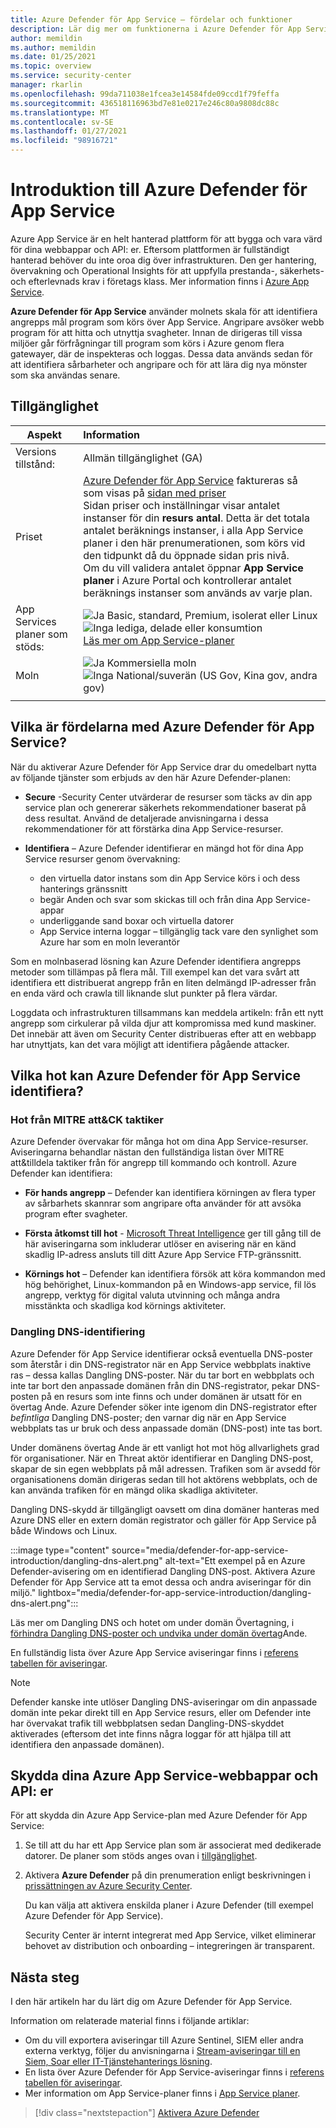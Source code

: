 ```yaml
---
title: Azure Defender för App Service – fördelar och funktioner
description: Lär dig mer om funktionerna i Azure Defender för App Service och hur du aktiverar det i din prenumeration
author: memildin
ms.author: memildin
ms.date: 01/25/2021
ms.topic: overview
ms.service: security-center
manager: rkarlin
ms.openlocfilehash: 99da711038e1fcea3e14584fde09ccd1f79feffa
ms.sourcegitcommit: 436518116963bd7e81e0217e246c80a9808dc88c
ms.translationtype: MT
ms.contentlocale: sv-SE
ms.lasthandoff: 01/27/2021
ms.locfileid: "98916721"
---
```

# <a name="introduction-to-azure-defender-for-app-service"></a>Introduktion till Azure Defender för App Service

Azure App Service är en helt hanterad plattform för att bygga och vara värd för dina webbappar och API: er. Eftersom plattformen är fullständigt hanterad behöver du inte oroa dig över infrastrukturen. Den ger hantering, övervakning och Operational Insights för att uppfylla prestanda-, säkerhets-och efterlevnads krav i företags klass. Mer information finns i [Azure App Service](https://azure.microsoft.com/services/app-service/).

**Azure Defender för App Service** använder molnets skala för att identifiera angrepps mål program som körs över App Service. Angripare avsöker webb program för att hitta och utnyttja svagheter. Innan de dirigeras till vissa miljöer går förfrågningar till program som körs i Azure genom flera gatewayer, där de inspekteras och loggas. Dessa data används sedan för att identifiera sårbarheter och angripare och för att lära dig nya mönster som ska användas senare.


## <a name="availability"></a>Tillgänglighet

|Aspekt|Information|
|----|:----|
|Versions tillstånd:|Allmän tillgänglighet (GA)|
|Priset|[Azure Defender för App Service](azure-defender.md) faktureras så som visas på [sidan med priser](security-center-pricing.md)<br>Sidan priser och inställningar visar antalet instanser för din **resurs antal**. Detta är det totala antalet beräknings instanser, i alla App Service planer i den här prenumerationen, som körs vid den tidpunkt då du öppnade sidan pris nivå.<br>Om du vill validera antalet öppnar **App Service planer** i Azure Portal och kontrollerar antalet beräknings instanser som används av varje plan.|
|App Services planer som stöds:|![Ja ](./media/icons/yes-icon.png) Basic, standard, Premium, isolerat eller Linux<br>![Inga ](./media/icons/no-icon.png) lediga, delade eller konsumtion<br>[Läs mer om App Service-planer](https://azure.microsoft.com/pricing/details/app-service/plans/)|
|Moln|![Ja](./media/icons/yes-icon.png) Kommersiella moln<br>![Inga](./media/icons/no-icon.png) National/suverän (US Gov, Kina gov, andra gov)|
|||

## <a name="what-are-the-benefits-of-azure-defender-for-app-service"></a>Vilka är fördelarna med Azure Defender för App Service?

När du aktiverar Azure Defender för App Service drar du omedelbart nytta av följande tjänster som erbjuds av den här Azure Defender-planen:

- **Secure** -Security Center utvärderar de resurser som täcks av din app service plan och genererar säkerhets rekommendationer baserat på dess resultat. Använd de detaljerade anvisningarna i dessa rekommendationer för att förstärka dina App Service-resurser.

- **Identifiera** – Azure Defender identifierar en mängd hot för dina App Service resurser genom övervakning:
    - den virtuella dator instans som din App Service körs i och dess hanterings gränssnitt
    - begär Anden och svar som skickas till och från dina App Service-appar
    - underliggande sand boxar och virtuella datorer
    - App Service interna loggar – tillgänglig tack vare den synlighet som Azure har som en moln leverantör

Som en molnbaserad lösning kan Azure Defender identifiera angrepps metoder som tillämpas på flera mål. Till exempel kan det vara svårt att identifiera ett distribuerat angrepp från en liten delmängd IP-adresser från en enda värd och crawla till liknande slut punkter på flera värdar.

Loggdata och infrastrukturen tillsammans kan meddela artikeln: från ett nytt angrepp som cirkulerar på vilda djur att kompromissa med kund maskiner. Det innebär att även om Security Center distribueras efter att en webbapp har utnyttjats, kan det vara möjligt att identifiera pågående attacker.


## <a name="what-threats-can-azure-defender-for-app-service-detect"></a>Vilka hot kan Azure Defender för App Service identifiera?

### <a name="threats-by-mitre-attck-tactics"></a>Hot från MITRE att&CK taktiker

Azure Defender övervakar för många hot om dina App Service-resurser. Aviseringarna behandlar nästan den fullständiga listan över MITRE att&tilldela taktiker från för angrepp till kommando och kontroll. Azure Defender kan identifiera:

- **För hands angrepp** – Defender kan identifiera körningen av flera typer av sårbarhets skannrar som angripare ofta använder för att avsöka program efter svagheter.

- **Första åtkomst till hot**  -  [Microsoft Threat Intelligence](https://go.microsoft.com/fwlink/?linkid=2128684) ger till gång till de här aviseringarna som inkluderar utlöser en avisering när en känd skadlig IP-adress ansluts till ditt Azure App Service FTP-gränssnitt.

- **Körnings hot** – Defender kan identifiera försök att köra kommandon med hög behörighet, Linux-kommandon på en Windows-app service, fil lös angrepp, verktyg för digital valuta utvinning och många andra misstänkta och skadliga kod körnings aktiviteter.

### <a name="dangling-dns-detection"></a>Dangling DNS-identifiering

Azure Defender för App Service identifierar också eventuella DNS-poster som återstår i din DNS-registrator när en App Service webbplats inaktive ras – dessa kallas Dangling DNS-poster. När du tar bort en webbplats och inte tar bort den anpassade domänen från din DNS-registrator, pekar DNS-posten på en resurs som inte finns och under domänen är utsatt för en övertag Ande. Azure Defender söker inte igenom din DNS-registrator efter *befintliga* Dangling DNS-poster; den varnar dig när en App Service webbplats tas ur bruk och dess anpassade domän (DNS-post) inte tas bort.

Under domänens övertag Ande är ett vanligt hot mot hög allvarlighets grad för organisationer. När en Threat aktör identifierar en Dangling DNS-post, skapar de sin egen webbplats på mål adressen. Trafiken som är avsedd för organisationens domän dirigeras sedan till hot aktörens webbplats, och de kan använda trafiken för en mängd olika skadliga aktiviteter.

Dangling DNS-skydd är tillgängligt oavsett om dina domäner hanteras med Azure DNS eller en extern domän registrator och gäller för App Service på både Windows och Linux.

:::image type="content" source="media/defender-for-app-service-introduction/dangling-dns-alert.png" alt-text="Ett exempel på en Azure Defender-avisering om en identifierad Dangling DNS-post. Aktivera Azure Defender för App Service att ta emot dessa och andra aviseringar för din miljö." lightbox="media/defender-for-app-service-introduction/dangling-dns-alert.png":::

Läs mer om Dangling DNS och hotet om under domän Övertagning, i [förhindra Dangling DNS-poster och undvika under domän övertag](../security/fundamentals/subdomain-takeover.md)Ande.

En fullständig lista över Azure App Service aviseringar finns i [referens tabellen för aviseringar](alerts-reference.md#alerts-azureappserv).

> [!NOTE]
> Defender kanske inte utlöser Dangling DNS-aviseringar om din anpassade domän inte pekar direkt till en App Service resurs, eller om Defender inte har övervakat trafik till webbplatsen sedan Dangling-DNS-skyddet aktiverades (eftersom det inte finns några loggar för att hjälpa till att identifiera den anpassade domänen).

## <a name="how-to-protect-your-azure-app-service-web-apps-and-apis"></a>Skydda dina Azure App Service-webbappar och API: er

För att skydda din Azure App Service-plan med Azure Defender för App Service:

1. Se till att du har ett App Service plan som är associerat med dedikerade datorer. De planer som stöds anges ovan i [tillgänglighet](#availability).

2. Aktivera **Azure Defender** på din prenumeration enligt beskrivningen i [prissättningen av Azure Security Center](security-center-pricing.md).

    Du kan välja att aktivera enskilda planer i Azure Defender (till exempel Azure Defender för App Service).

    Security Center är internt integrerat med App Service, vilket eliminerar behovet av distribution och onboarding – integreringen är transparent.


## <a name="next-steps"></a>Nästa steg

I den här artikeln har du lärt dig om Azure Defender för App Service. 

Information om relaterade material finns i följande artiklar: 

- Om du vill exportera aviseringar till Azure Sentinel, SIEM eller andra externa verktyg, följer du anvisningarna i [Stream-aviseringar till en Siem, Soar eller IT-Tjänstehanterings lösning](export-to-siem.md).
- En lista över Azure Defender för App Service-aviseringar finns i [referens tabellen för aviseringar](alerts-reference.md#alerts-azureappserv).
- Mer information om App Service-planer finns i [App Service planer](https://azure.microsoft.com/pricing/details/app-service/plans/).
> [!div class="nextstepaction"]
> [Aktivera Azure Defender](security-center-pricing.md#enable-azure-defender)